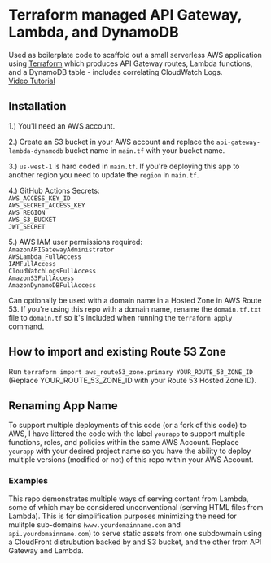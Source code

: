 # Terraform managed API Gateway, Lambda, and DynamoDB

Used as boilerplate code to scaffold out a small serverless AWS application using [Terraform](https://www.terraform.io) which produces API Gateway routes, Lambda functions, and a DynamoDB table - includes correlating CloudWatch Logs.  
[Video Tutorial](https://www.youtube.com/watch?v=Ow0yM4Ebh6k)

## Installation

1.) You'll need an AWS account.

2.) Create an S3 bucket in your AWS account and replace the `api-gateway-lambda-dynamodb` bucket name in `main.tf` with your bucket name.

3.) `us-west-1` is hard coded in `main.tf`. If you're deploying this app to another region you need to update the `region` in `main.tf`.

4.) GitHub Actions Secrets:  
`AWS_ACCESS_KEY_ID`  
`AWS_SECRET_ACCESS_KEY`  
`AWS_REGION`  
`AWS_S3_BUCKET`  
`JWT_SECRET`

5.) AWS IAM user permissions required:  
`AmazonAPIGatewayAdministrator`  
`AWSLambda_FullAccess`  
`IAMFullAccess`  
`CloudWatchLogsFullAccess`  
`AmazonS3FullAccess`  
`AmazonDynamoDBFullAccess`

Can optionally be used with a domain name in a Hosted Zone in AWS Route 53. If you're using this repo with a domain name, rename the `domain.tf.txt` file to `domain.tf` so it's included when running the `terraform apply` command.

## How to import and existing Route 53 Zone

Run `terraform import aws_route53_zone.primary YOUR_ROUTE_53_ZONE_ID` (Replace YOUR_ROUTE_53_ZONE_ID with your Route 53 Hosted Zone ID).

## Renaming App Name

To support multiple deployments of this code (or a fork of this code) to AWS, I have littered the code with the label `yourapp` to support multiple functions, roles, and policies within the same AWS Account. Replace `yourapp` with your desired project name so you have the ability to deploy multiple versions (modified or not) of this repo within your AWS Account.

### Examples

This repo demonstrates multiple ways of serving content from Lambda, some of which may be considered unconventional (serving HTML files from Lambda). This is for simplification purposes minimizing the need for mulitple sub-domains (`www.yourdomainname.com` and `api.yourdomainname.com`) to serve static assets from one subdowmain using a CloudFront distrubution backed by and S3 bucket, and the other from API Gateway and Lambda.
